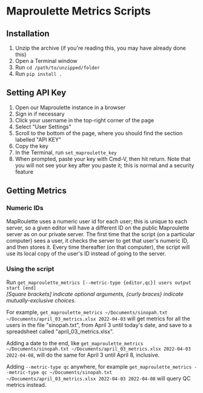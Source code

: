 # Maproulette Metrics Scripts

## Installation

1. Unzip the archive (if you're reading this, you may have already done this)
2. Open a Terminal window
3. Run `cd /path/to/unzipped/folder`
4. Run `pip install .`

## Setting API Key

1. Open our Maproulette instance in a browser
2. Sign in if necessary
3. Click your username in the top-right corner of the page
4. Select "User Settings"
5. Scroll to the bottom of the page, where you should find the section labelled "API KEY"
6. Copy the key
7. In the Terminal, run `set_maproulette_key`
8. When prompted, paste your key with Cmd-V, then hit return. Note that you will not see your key after you paste it; this is normal and a security feature

## Getting Metrics

### Numeric IDs

MapRoulette uses a numeric user id for each user; this is unique to each server, so a given editor will have a different ID on the public Maproulette server as on our private server. The first time that the script (on a particular computer) sees a user, it checks the server to get that user's numeric ID, and then stores it. Every time thereafter (on that computer), the script will use its local copy of the user's ID instead of going to the server.

### Using the script

Run
`get_maproulette_metrics [--metric-type {editor,qc}] users output start [end]`<br>
_[Square brackets] indicate optional arguments, {curly braces} indicate mutually-exclusive choices._

For example, `get_maproulette_metrics ~/Documents/sinopah.txt ~/Documents/april_03_metrics.xlsx 2022-04-03` will get metrics for all the users in the file "sinopah.txt",
from April 3 until today's date, and save to a spreadsheet called "april_03_metrics.xlsx".

Adding a date to the end, like `get_maproulette_metrics ~/Documents/sinopah.txt ~/Documents/april_03_metrics.xlsx 2022-04-03 2022-04-08`, will do the same for April 3 until April 8, inclusive.

Adding `--metric-type qc` anywhere, for example `get_maproulette_metrics --metric-type qc ~/Documents/sinopah.txt ~/Documents/april_03_metrics.xlsx 2022-04-03 2022-04-08` will query QC metrics instead.
